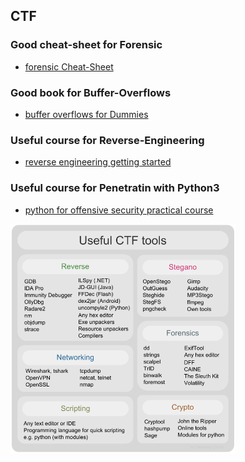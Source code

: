 ## CTF

### Good cheat-sheet for Forensic
* [forensic Cheat-Sheet](forensic_cheatsheet.pdf)

### Good book for Buffer-Overflows
* [buffer overflows for Dummies](https://www.sans.org/reading-room/whitepapers/threats/paper/481)

### Useful course for Reverse-Engineering
* [reverse engineering getting started](https://www.pluralsight.com/courses/reverse-engineering-getting-started)

### Useful course for Penetratin with Python3
* [python for offensive security practical course](https://www.udemy.com/python-for-offensive-security-practical-course/)


<img src="./ctf.png" width="360">



